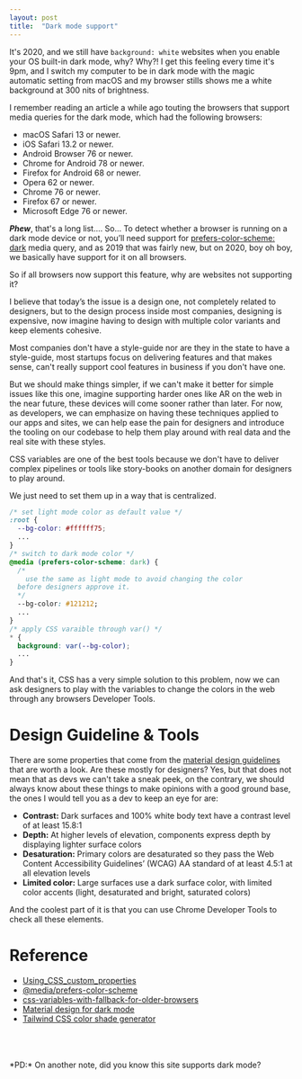 ```yaml
---
layout: post
title:  "Dark mode support"
---
```


It's 2020, and we still have `background: white` websites when you enable your OS built-in dark mode, why? Why?! I get this feeling every time it's 9pm, and I switch my computer to be in dark mode with the magic automatic setting from macOS and my browser stills shows me a white background at 300 nits of brightness.

I remember reading an article a while ago touting the browsers that support media queries for the dark mode, which had the following browsers:

- macOS Safari 13 or newer.
- iOS Safari 13.2 or newer.
- Android Browser 76 or newer.
- Chrome for Android 78 or newer.
- Firefox for Android 68 or newer.
- Opera 62 or newer.
- Chrome 76 or newer.
- Firefox 67 or newer.
- Microsoft Edge 76 or newer.

***Phew***, that's a long list.... So... To detect whether a browser is running on a dark mode device or not, you’ll need support for [prefers-color-scheme: dark](https://drafts.csswg.org/mediaqueries-5/#prefers-color-scheme) media query, and as 2019 that was fairly new, but on 2020, boy oh boy, we basically have support for it on all browsers.

So if all browsers now support this feature, why are websites not supporting it?

I believe that today’s the issue is a design one, not completely related to designers, but to the design process inside most companies, designing is expensive, now imagine having to design with multiple color variants and keep elements cohesive.

Most companies don't have a style-guide nor are they in the state to have a style-guide, most startups focus on delivering features and that makes sense, can't really support cool features in business if you don't have one.

But we should make things simpler, if we can't make it better for simple issues like this one, imagine supporting harder ones like AR on the web in the near future, these devices will come sooner rather than later. For now, as developers, we can emphasize on having these techniques applied to our apps and sites, we can help ease the pain for designers and introduce the tooling on our codebase to help them play around with real data and the real site with these styles.

CSS variables are one of the best tools because we don't have to deliver complex pipelines or tools like story-books on another domain for designers to play around.

We just need to set them up in a way that is centralized.

```css
/* set light mode color as default value */
:root {
  --bg-color: #ffffff75;
  ...
}
/* switch to dark mode color */
@media (prefers-color-scheme: dark) {
  /*
	use the same as light mode to avoid changing the color
  before designers approve it.
  */
  --bg-color: #121212;
  ...
}
/* apply CSS varaible through var() */
* {
  background: var(--bg-color);
  ...
}
```

And that's it, CSS has a very simple solution to this problem, now we can ask designers to play with the variables to change the colors in the web through any browsers Developer Tools.

# **Design Guideline & Tools**

There are some properties that come from the [material design guidelines](https://material.io/design/color/dark-theme.html) that are worth a look. Are these mostly for designers? Yes, but that does not mean that as devs we can't take a sneak peek, on the contrary, we should always know about these things to make opinions with a good ground base, the ones I would tell you as a dev to keep an eye for are:

- **Contrast:** Dark surfaces and 100% white body text have a contrast level of at least 15.8:1
- **Depth:** At higher levels of elevation, components express depth by displaying lighter surface colors
- **Desaturation:** Primary colors are desaturated so they pass the Web Content Accessibility Guidelines’ (WCAG) AA standard of at least 4.5:1 at all elevation levels
- **Limited color:** Large surfaces use a dark surface color, with limited color accents (light, desaturated and bright, saturated colors)

And the coolest part of it is that you can use Chrome Developer Tools to check all these elements.

# **Reference**

- [Using_CSS_custom_properties](https://developer.mozilla.org/en-US/docs/Web/CSS/Using_CSS_custom_properties)
- [@media/prefers-color-scheme](https://developer.mozilla.org/en-US/docs/Web/CSS/@media/prefers-color-scheme)
- [css-variables-with-fallback-for-older-browsers](https://stackoverflow.com/questions/44271920/css-variables-with-fallback-for-older-browsers)
- [Material design for dark mode](https://material.io/design/color/dark-theme.html)
- [Tailwind CSS color shade generator](https://javisperez.github.io/tailwindcolorshades/#/)

<br />
<br />
<br />
*PD:* On another note, did you know this site supports dark mode?
